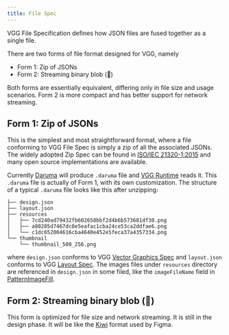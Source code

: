 ```yaml
---
title: File Spec
---
```


VGG File Specification defines how JSON files are fused together as a single
file.

There are two forms of file format designed for VGG, namely

- Form 1: Zip of JSONs
- Form 2: Streaming binary blob (🚧)

Both forms are essentially equivalent, differing only in file size and usage
scenarios. Form 2 is more compact and has better support for network streaming.

## Form 1: Zip of JSONs

This is the simplest and most straightforward format, where a file conforming
to VGG File Spec is simply a zip of all the associated JSONs. The widely
adopted Zip Spec can be found in [ISO/IEC
21320-1:2015](https://www.iso.org/standard/60101.html) and many open source
implementations are available.

Currently [Daruma](https://daruma.run) will produce `.daruma`
file and [VGG Runtime](https://github.com/verygoodgraphics/vgg_runtime) reads
it.  This `.daruma` file is actually of Form 1, with its own customization. The
structure of a typical `.daruma` file looks like this after unzipping:

```
├── design.json
├── layout.json
├── resources
│   ├── 7cd240ad79432fb602658bbf2d4b6b573681df30.png
│   ├── a80205d7467dc0e5eafac1cba24ce53ca2ddfae6.png
│   └── c1dc652004616cba4640e452e5feca37a4357334.png
└── thumbnail
    └── thumbnail_500_256.png
```

where `design.json` conforms to VGG [Vector Graphics
Spec](/specs/vectorgraphics/overview) and `layout.json` conforms to VGG [Layout
Spec](/specs/layout/overview). The images files under `resources` directory are
referenced in `design.json` in some filed, like the `imageFileName` field in
[PatternImageFill](/specs/vectorgraphics/pattern-image-fill#imagefilename).

## Form 2: Streaming binary blob (🚧)

This form is optimized for file size and network streaming. It is still in the
design phase. It will be like the [Kiwi](https://github.com/evanw/kiwi) format
used by Figma.
